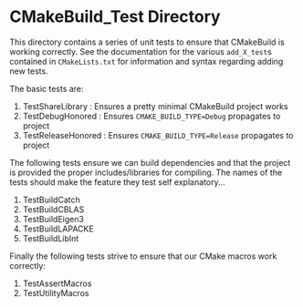 CMakeBuild_Test Directory
===========================

This directory contains a series of unit tests to ensure that CMakeBuild is
working correctly.  See the documentation for the various `add_X_test`s 
contained in `CMakeLists.txt` for information and syntax regarding adding new
tests.  

The basic tests are:

1. TestShareLibrary :  Ensures a pretty minimal CMakeBuild project works
2. TestDebugHonored : Ensures `CMAKE_BUILD_TYPE=Debug` propagates to project
3. TestReleaseHonored : Ensures `CMAKE_BUILD_TYPE=Release` propagates to project

The following tests ensure we can build dependencies and that the project is 
provided the proper includes/libraries for compiling.  The names of the tests
should make the feature they test self explanatory...

1. TestBuildCatch
2. TestBuildCBLAS
3. TestBuildEigen3
4. TestBuildLAPACKE
5. TestBuildLibInt

Finally the following tests strive to ensure that our CMake macros work 
correctly:

1. TestAssertMacros
2. TestUtilityMacros
